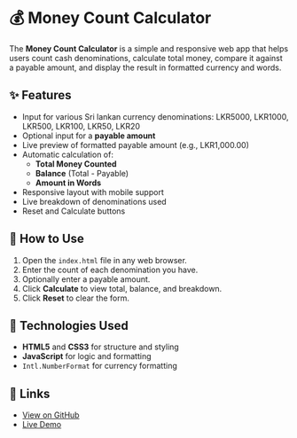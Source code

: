 <body>
  <h1>💰 Money Count Calculator</h1>
  <p>
    The <strong>Money Count Calculator</strong> is a simple and responsive web app that helps users count cash denominations, calculate total money, compare it against a payable amount, and display the result in formatted currency and words.
  </p>

  <h2>✨ Features</h2>
  <ul>
    <li>Input for various Sri lankan currency denominations: LKR5000, LKR1000, LKR500, LKR100, LKR50, LKR20</li>
    <li>Optional input for a <strong>payable amount</strong></li>
    <li>Live preview of formatted payable amount (e.g., LKR1,000.00)</li>
    <li>Automatic calculation of:
      <ul>
        <li><strong>Total Money Counted</strong></li>
        <li><strong>Balance</strong> (Total - Payable)</li>
        <li><strong>Amount in Words</strong></li>
      </ul>
    </li>
    <li>Responsive layout with mobile support</li>
    <li>Live breakdown of denominations used</li>
    <li>Reset and Calculate buttons</li>
  </ul>

  <h2>🚀 How to Use</h2>
  <ol>
    <li>Open the <code>index.html</code> file in any web browser.</li>
    <li>Enter the count of each denomination you have.</li>
    <li>Optionally enter a payable amount.</li>
    <li>Click <strong>Calculate</strong> to view total, balance, and breakdown.</li>
    <li>Click <strong>Reset</strong> to clear the form.</li>
  </ol>

  <h2>🧠 Technologies Used</h2>
  <ul>
    <li><strong>HTML5</strong> and <strong>CSS3</strong> for structure and styling</li>
    <li><strong>JavaScript</strong> for logic and formatting</li>
    <li><code>Intl.NumberFormat</code> for currency formatting</li>
  </ul>

  <h2>🔗 Links</h2>
  <ul>
    <li><a href="https://github.com/AshenKavinda/Money_Counter" target="_blank">View on GitHub</a></li>
    <li><a href="https://ashenkavinda.github.io/Money_Counter/" target="_blank">Live Demo</a></li>
  </ul>
</body>
